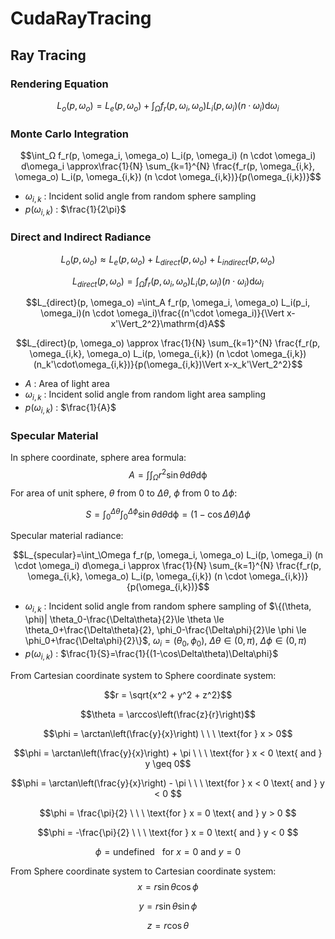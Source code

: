 # CudaRayTracing
## Ray Tracing
### Rendering Equation
$$L_o(p, \omega_o) = L_e(p, \omega_o) + \int_\Omega f_r(p, \omega_i, \omega_o) L_i(p, \omega_i) (n · \omega_i) \mathrm{d}\omega_i$$
### Monte Carlo Integration
$$\int_Ω f_r(p, \omega_i, \omega_o) L_i(p, \omega_i) (n \cdot \omega_i) d\omega_i \approx\frac{1}{N} \sum_{k=1}^{N} \frac{f_r(p, \omega_{i,k}, \omega_o) L_i(p, \omega_{i,k}) (n \cdot \omega_{i,k})}{p(\omega_{i,k})}$$
* $`\omega_{i,k}`$ : Incident solid angle from random sphere sampling 
* $`p(\omega_{i,k})`$ : $`\frac{1}{2\pi}`$

### Direct and Indirect Radiance
$$L_o(p, \omega_o) \approx L_e(p, \omega_o) + L_{direct}(p, \omega_o) + L_{indirect}(p, \omega_o)$$


$$L_{direct}(p, \omega_o) = \int_\Omega f_r(p, \omega_i, \omega_o) L_i(p, \omega_i) (n \cdot \omega_i) \mathrm{d}\omega_i$$


$$L_{direct}(p, \omega_o) =\int_A f_r(p, \omega_i, \omega_o) L_i(p_i, \omega_i)(n \cdot \omega_i)\frac{(n'\cdot \omega_i)}{\Vert x-x'\Vert_2^2}\mathrm{d}A$$

$$L_{direct}(p, \omega_o) \approx \frac{1}{N} \sum_{k=1}^{N} \frac{f_r(p, \omega_{i,k}, \omega_o) L_i(p, \omega_{i,k}) (n \cdot \omega_{i,k})(n_k'\cdot\omega_{i,k})}{p(\omega_{i,k})\Vert x-x_k'\Vert_2^2}$$


* $`A`$ : Area of light area
* $`\omega_{i,k}`$ : Incident solid angle from random light area sampling
* $`p(\omega_{i,k})`$ : $`\frac{1}{A}`$

### Specular Material
In sphere coordinate, sphere area formula:
$$A={\int\int}_{\Omega} r^2 \sin\theta\mathrm{d}\theta\mathrm{d\phi}$$
For area of unit sphere, $`\theta`$ from $`0`$ to $`\Delta\theta`$, $`\phi`$ from $`0`$ to $`\Delta\phi`$:

$$S=\int_{0}^{\Delta\theta}\int_{0}^{\Delta\phi}\sin\theta\mathrm{d}\theta\mathrm{d\phi}=(1-\cos\Delta\theta)\Delta\phi$$

Specular material radiance:


$$L_{specular}=\int_\Omega f_r(p, \omega_i, \omega_o) L_i(p, \omega_i) (n \cdot \omega_i) d\omega_i \approx \frac{1}{N} \sum_{k=1}^{N} \frac{f_r(p, \omega_{i,k}, \omega_o) L_i(p, \omega_{i,k}) (n \cdot \omega_{i,k})}{p(\omega_{i,k})}$$

* $`\omega_{i,k}`$ : Incident solid angle from random sphere sampling of $`\{(\theta, \phi)| \theta_0-\frac{\Delta\theta}{2}\le \theta \le \theta_0+\frac{\Delta\theta}{2}, \phi_0-\frac{\Delta\phi}{2}\le \phi \le \phi_0+\frac{\Delta\phi}{2}\}`$, $`\omega_i=(\theta_0, \phi_0)`$, $`\Delta\theta\in(0, \pi)`$, $`\Delta\phi\in(0, \pi)`$
* $`p(\omega_{i,k})`$ : $`\frac{1}{S}=\frac{1}{(1-\cos\Delta\theta)\Delta\phi}`$

From Cartesian coordinate system to Sphere coordinate system:

$$r = \sqrt{x^2 + y^2 + z^2}$$

$$\theta = \arccos\left(\frac{z}{r}\right)$$

$$\phi = \arctan\left(\frac{y}{x}\right) \ \ \  \text{for } x > 0$$

$$\phi = \arctan\left(\frac{y}{x}\right) + \pi \ \ \  \text{for } x < 0 \text{ and } y \geq 0$$

$$\phi = \arctan\left(\frac{y}{x}\right) - \pi \ \ \  \text{for } x < 0 \text{ and } y < 0 $$

$$\phi = \frac{\pi}{2} \ \ \  \text{for } x = 0 \text{ and } y > 0 $$

$$\phi = -\frac{\pi}{2} \ \ \  \text{for } x = 0 \text{ and } y < 0 $$

$$\phi = \text{undefined} \ \ \  \text{for } x = 0 \text{ and } y = 0 $$

From Sphere coordinate system to Cartesian coordinate system:
$$x=r\sin\theta\cos\phi$$

$$y=r\sin\theta\sin\phi$$

$$z=r\cos\theta$$
